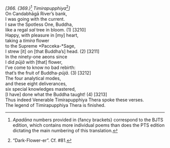 *\[366. {369.}*[^1] *Timirapupphiya*[^2]*\]*  
On Candabhāgā River’s bank,  
I was going with the current.  
I saw the Spotless One, Buddha,  
like a regal *sal* tree in bloom. (1) \[3210\]  
Happy, with pleasure in \[my\] heart,  
taking a *timira* flower  
to the Supreme *Pacceka-*Sage,  
I strew \[it\] on \[that Buddha’s\] head. (2) \[3211\]  
In the ninety-one aeons since  
I did *pūjā* with \[that\] flower,  
I’ve come to know no bad rebirth:  
that’s the fruit of Buddha-*pūjā*. (3) \[3212\]  
The four analytical modes,  
and these eight deliverances,  
six special knowledges mastered,  
\[I have\] done what the Buddha taught! (4) \[3213\]  
Thus indeed Venerable Timirapupphiya Thera spoke these verses.  
The legend of Timirapupphiya Thera is finished.  
[^1]: *Apadāna* numbers provided in {fancy brackets} correspond to the
    BJTS edition, which contains more individual poems than does the PTS
    edition dictating the main numbering of this translation.  
[^2]: “Dark-Flower-er”. Cf. \#81.
